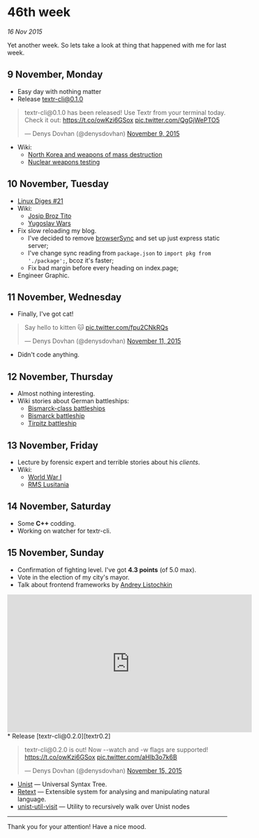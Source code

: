 # 46th week

_16 Nov 2015_

Yet another week. So lets take a look at thing that happened with me for last week.

## 9 November, Monday

* Easy day with nothing matter
* Release [textr-cli@0.1.0][textr0.1]
<blockquote class="twitter-tweet tw-align-center" lang="en"><p lang="en" dir="ltr">textr-cli@0.1.0 has been released! Use Textr from your terminal today. Check it out: <a href="https://t.co/owKzi6GSox">https://t.co/owKzi6GSox</a> <a href="https://t.co/QgGjWePTO5">pic.twitter.com/QgGjWePTO5</a></p>&mdash; Denys Dovhan (@denysdovhan) <a href="https://twitter.com/denysdovhan/status/663677432269053952">November 9, 2015</a></blockquote>
<script async src="//platform.twitter.com/widgets.js" charset="utf-8"></script>

* Wiki:
  * [North Korea and weapons of mass destruction][nk-weapon]
  * [Nuclear weapons testing][nuclear-weapon-testing]

[textr0.1]: https://github.com/denysdovhan/textr-cli/releases/tag/0.1.0
[nk-weapon]: https://en.wikipedia.org/wiki/North_Korea_and_weapons_of_mass_destruction
[nuclear-weapon-testing]: https://en.wikipedia.org/wiki/Nuclear_weapons_testing

## 10 November, Tuesday

* [Linux Diges #21](http://codeguida.com/post/393/)
* Wiki:
  * [Josip Broz Tito](https://en.wikipedia.org/wiki/Josip_Broz_Tito)
  * [Yugoslav Wars](https://en.wikipedia.org/wiki/Yugoslav_Wars)
* Fix slow reloading my blog.
  * I've decided to remove [browserSync][browserSync] and set up just express static server;
  * I've change sync reading from `package.json` to `import pkg from './package';`, bcoz it's faster;
  * Fix bad margin before every heading on index.page;
* Engineer Graphic.

[browserSync]: http://www.browsersync.io/

## 11 November, Wednesday

* Finally, I've got cat!
<blockquote class="twitter-tweet tw-align-center" lang="en"><p lang="en" dir="ltr">Say hello to kitten 🐱 <a href="https://t.co/fpu2CNkRQs">pic.twitter.com/fpu2CNkRQs</a></p>&mdash; Denys Dovhan (@denysdovhan) <a href="https://twitter.com/denysdovhan/status/664531658167746561">November 11, 2015</a></blockquote>
<script async src="//platform.twitter.com/widgets.js" charset="utf-8"></script>

* Didn't code anything.

## 12 November, Thursday

* Almost nothing interesting.
* Wiki stories about German battleships:
  * [Bismarck-class battleships](https://en.wikipedia.org/wiki/Bismarck-class_battleship)
  * [Bismarck battleship](https://en.wikipedia.org/wiki/German_battleship_Bismarck)
  * [Tirpitz battleship](https://en.wikipedia.org/wiki/German_battleship_Tirpitz)

## 13 November, Friday

* Lecture by forensic expert and terrible stories about his _clients_.
* Wiki:
  * [World War I](https://en.wikipedia.org/wiki/World_War_I)
  * [RMS Lusitania](https://en.wikipedia.org/wiki/RMS_Lusitania)

## 14 November, Saturday

* Some **C++** codding.
* Working on watcher for textr-cli.

## 15 November, Sunday

* Confirmation of fighting level. I've got **4.3 points** (of 5.0 max).
* Vote in the election of my city's mayor.
* Talk about frontend frameworks by [Andrey Listochkin](https://twitter.com/listochkin)
<iframe width="560" height="315" src="https://www.youtube.com/embed/RgJMIbAB5Yg" frameborder="0" allowfullscreen></iframe>
* Release [textr-cli@0.2.0][textr0.2]
<blockquote class="twitter-tweet tw-align-center" lang="en"><p lang="en" dir="ltr">textr-cli@0.2.0 is out! Now --watch and -w flags are supported! <a href="https://t.co/owKzi6GSox">https://t.co/owKzi6GSox</a> <a href="https://t.co/aHlb3o7k6B">pic.twitter.com/aHlb3o7k6B</a></p>&mdash; Denys Dovhan (@denysdovhan) <a href="https://twitter.com/denysdovhan/status/665927118640017409">November 15, 2015</a></blockquote>
<script async src="//platform.twitter.com/widgets.js" charset="utf-8"></script>

* [Unist][unist] — Universal Syntax Tree.
* [Retext][retext] — Extensible system for analysing and manipulating natural language.
* [unist-util-visit][visit] — Utility to recursively walk over Unist nodes

[textr0.2]: https://github.com/denysdovhan/textr-cli/releases/tag/0.2.0
[unist]: https://github.com/wooorm/unist
[retext]: https://github.com/wooorm/retext
[visit]: https://github.com/wooorm/unist-util-visit

---

Thank you for your attention! Have a nice mood.

